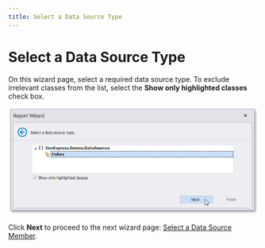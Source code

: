 ```yaml
---
title: Select a Data Source Type
---
```

# Select a Data Source Type

On this wizard page, select a required data source type. To exclude irrelevant classes from the list, select the **Show only highlighted classes** check box.

![eurd-win-data-access-object-binding-highlighted-classes-attribute-report-wizard](../../../../../../images/eurd-win-data-access-object-binding-highlighted-classes-attribute-report-wizard.png)

Click **Next** to proceed to the next wizard page: [Select a Data Source Member](select-a-data-source-member.md).